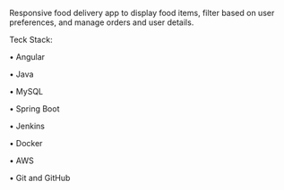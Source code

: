 Responsive food delivery app to display food items, filter based on user preferences, and manage orders and user details.


Teck Stack:

• Angular

• Java

• MySQL

• Spring Boot

• Jenkins

• Docker

• AWS

• Git and GitHub
